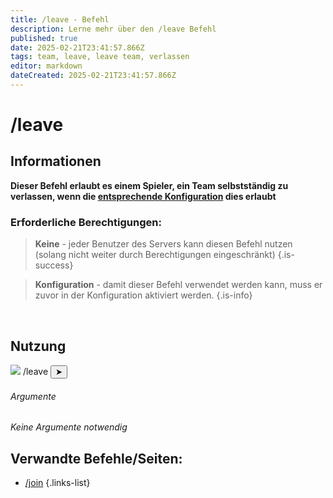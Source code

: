 ```yaml
---
title: /leave - Befehl
description: Lerne mehr über den /leave Befehl
published: true
date: 2025-02-21T23:41:57.866Z
tags: team, leave, leave team, verlassen
editor: markdown
dateCreated: 2025-02-21T23:41:57.866Z
---
```


# /leave
## Informationen
**Dieser Befehl erlaubt es einem Spieler, ein Team selbstständig zu verlassen, wenn die [entsprechende Konfiguration](/de/Zoe-Configuration/Usermanagment/teamselfadding) dies erlaubt**
<br>

### Erforderliche Berechtigungen:
>**Keine** - jeder Benutzer des Servers kann diesen Befehl nutzen (solang nicht weiter durch Berechtigungen eingeschränkt) {.is-success}

>**Konfiguration** - damit dieser Befehl verwendet werden kann, muss er zuvor in der Konfiguration aktiviert werden. {.is-info}

<br>

## Nutzung
<div class="discord-preview">
    <div class="dcp-chatbar">
        <img src="/zoe_logo.png" class="dcp-avatar">
        <span class="dcp-command">/leave</span>
        <button class="dcp-send-btn">&#10148;</button> 
    </div>
</div>

###### Argumente
*Keine Argumente notwendig*
<br>

## Verwandte Befehle/Seiten:
- [/join](/en/commands/team/join)
{.links-list}